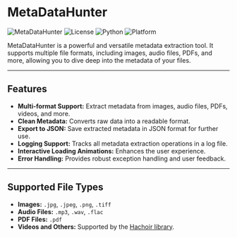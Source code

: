 # MetaDataHunter

![MetaDataHunter](https://img.shields.io/badge/version-1.0-blue)
![License](https://img.shields.io/badge/license-MIT-green)
![Python](https://img.shields.io/badge/python-3.8%2B-yellow)
![Platform](https://img.shields.io/badge/platform-cross--platform-lightgrey)

MetaDataHunter is a powerful and versatile metadata extraction tool. It supports multiple file formats, including images, audio files, PDFs, and more, allowing you to dive deep into the metadata of your files.  

---

## Features

- **Multi-format Support:** Extract metadata from images, audio files, PDFs, videos, and more.
- **Clean Metadata:** Converts raw data into a readable format.
- **Export to JSON:** Save extracted metadata in JSON format for further use.
- **Logging Support:** Tracks all metadata extraction operations in a log file.
- **Interactive Loading Animations:** Enhances the user experience.
- **Error Handling:** Provides robust exception handling and user feedback.

---

## Supported File Types

- **Images:** `.jpg`, `.jpeg`, `.png`, `.tiff`
- **Audio Files:** `.mp3`, `.wav`, `.flac`
- **PDF Files:** `.pdf`
- **Videos and Others:** Supported by the [Hachoir library](https://pypi.org/project/hachoir/).
